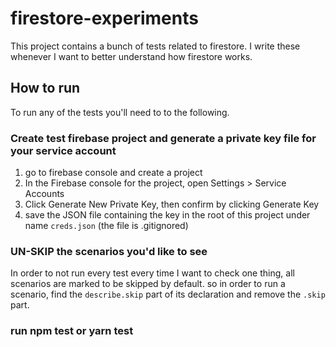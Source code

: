 # firestore-experiments

This project contains a bunch of tests related to firestore. I write these whenever I want to better understand how firestore works.

## How to run

To run any of the tests you'll need to to the following.

### Create test firebase project and generate a private key file for your service account

1. go to firebase console and create a project
1. In the Firebase console for the project, open Settings > Service Accounts
1. Click Generate New Private Key, then confirm by clicking Generate Key
1. save the JSON file containing the key in the root of this project under name ```creds.json``` (the file is .gitignored)

### UN-SKIP the scenarios you'd like to see

In order to not run every test every time I want to check one thing, all scenarios are marked to be skipped by default. so in order to run a scenario, find the ```describe.skip``` part of its declaration and remove the ```.skip``` part.

### run npm test or yarn test
